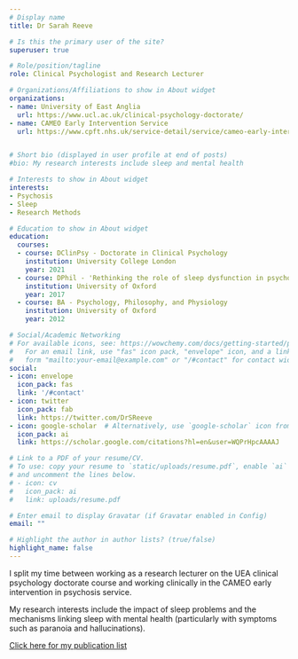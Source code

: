 ```yaml
---
# Display name
title: Dr Sarah Reeve

# Is this the primary user of the site?
superuser: true

# Role/position/tagline
role: Clinical Psychologist and Research Lecturer

# Organizations/Affiliations to show in About widget
organizations:
- name: University of East Anglia
  url: https://www.ucl.ac.uk/clinical-psychology-doctorate/
- name: CAMEO Early Intervention Service
  url: https://www.cpft.nhs.uk/service-detail/service/cameo-early-intervention-23/


# Short bio (displayed in user profile at end of posts)
#bio: My research interests include sleep and mental health

# Interests to show in About widget
interests:
- Psychosis
- Sleep
- Research Methods

# Education to show in About widget
education:
  courses:
  - course: DClinPsy - Doctorate in Clinical Psychology
    institution: University College London
    year: 2021 
  - course: DPhil - 'Rethinking the role of sleep dysfunction in psychosis'
    institution: University of Oxford
    year: 2017
  - course: BA - Psychology, Philosophy, and Physiology
    institution: University of Oxford
    year: 2012

# Social/Academic Networking
# For available icons, see: https://wowchemy.com/docs/getting-started/page-builder/#icons
#   For an email link, use "fas" icon pack, "envelope" icon, and a link in the
#   form "mailto:your-email@example.com" or "/#contact" for contact widget.
social:
- icon: envelope
  icon_pack: fas
  link: '/#contact'
- icon: twitter
  icon_pack: fab
  link: https://twitter.com/DrSReeve
- icon: google-scholar  # Alternatively, use `google-scholar` icon from `ai` icon pack
  icon_pack: ai
  link: https://scholar.google.com/citations?hl=en&user=WQPrHpcAAAAJ

# Link to a PDF of your resume/CV.
# To use: copy your resume to `static/uploads/resume.pdf`, enable `ai` icons in `params.toml`, 
# and uncomment the lines below.
# - icon: cv
#   icon_pack: ai
#   link: uploads/resume.pdf

# Enter email to display Gravatar (if Gravatar enabled in Config)
email: ""

# Highlight the author in author lists? (true/false)
highlight_name: false
---
```

I split my time between working as a research lecturer on the UEA clinical psychology doctorate course and working clinically in the CAMEO early intervention in psychosis service. 

My research interests include the impact of sleep problems and the mechanisms linking sleep with mental health (particularly with symptoms such as paranoia and hallucinations).

<a href="https://scholar.google.com/citations?hl=en&user=WQPrHpcAAAAJ" target="_blank"> Click here for my publication list </a>